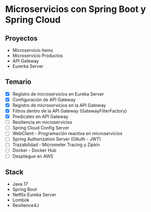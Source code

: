 # Microservicios con Spring Boot y Spring Cloud

## Proyectos 

- Microservicio Items
- Microservicio Productos
- API Gateway
- Eurerka Server

## Temario

- [x] Registro de microservicios en Eureka Server
- [x] Configuración de API Gateway
- [x] Registro de microservicios en la API Gateway
- [x] Filtros dentro de la API Gateway (GatewayFilterFactory)
- [x] Predicates en API Gateway
- [ ] Resiliencia en microservicios
- [ ] Spring Cloud Config Server
- [ ] WebClient - Programación reactiva en microservicios
- [ ] Spring Authorization Server (OAuth - JWT)
- [ ] Trazabilidad - Micrometer Tracing y Zipkin
- [ ] Docker - Docker Hub
- [ ] Despliegue en AWS

## Stack

- Java 17
- Spring Boot
- Netflix Eureka Server
- Lombok
- Resilience4J